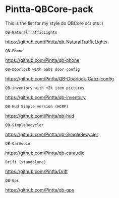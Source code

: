 # Pintta-QBCore-pack
This is the list for my style do QBCore scripts :)

```
QB-NaturalTrafficLights
```
https://github.com/Pintta/qb-NaturalTrafficLights
```
QB-Phone
```
https://github.com/Pintta/qb-phone
```
QB-Doorlock with Gabz door config
```
https://github.com/Pintta/QB-Doorlock-Gabz-config
```
QB-inventory with +2k item pictures
```
https://github.com/Pintta/qb-inventory
```
QB-Hud Simple version (HCRP)
```
https://github.com/Pintta/qb-hud
```
QB-SimpleRecycler
```
https://github.com/Pintta/qb-SimpleRecycler
```
QB-CarAudio
```
https://github.com/Pintta/qb-caraudio
```
Drift (standalone)
```
https://github.com/Pintta/Drift
```
QB-Gps
```
https://github.com/Pintta/qb-gps

